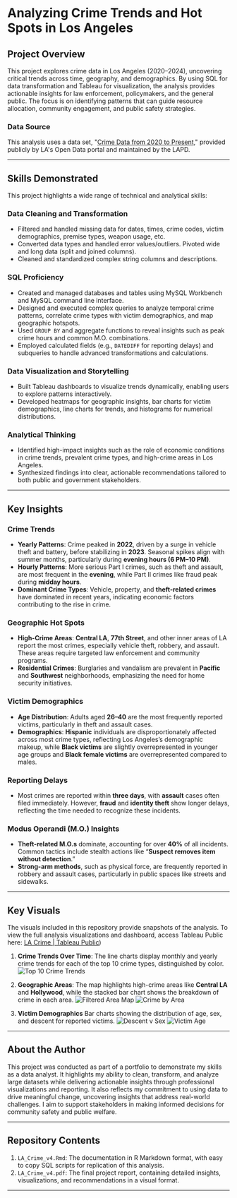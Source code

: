 # Analyzing Crime Trends and Hot Spots in Los Angeles

## Project Overview
This project explores crime data in Los Angeles (2020–2024), uncovering critical trends across time, geography, and demographics. By using SQL for data transformation and Tableau for visualization, the analysis provides actionable insights for law enforcement, policymakers, and the general public. The focus is on identifying patterns that can guide resource allocation, community engagement, and public safety strategies.

### Data Source
This analysis uses a data set, "[Crime Data from 2020 to Present](https://data.lacity.org/Public-Safety/Crime-Data-from-2020-to-Present/2nrs-mtv8/about_data)," provided publicly by LA's Open Data portal and maintained by the LAPD.

---

## Skills Demonstrated
This project highlights a wide range of technical and analytical skills:

### Data Cleaning and Transformation
- Filtered and handled missing data for dates, times, crime codes, victim demographics, premise types, weapon usage, etc.
- Converted data types and handled error values/outliers. Pivoted wide and long data (split and joined columns).
- Cleaned and standardized complex string columns and descriptions.

### SQL Proficiency
- Created and managed databases and tables using MySQL Workbench and MySQL command line interface.
- Designed and executed complex queries to analyze temporal crime patterns, correlate crime types with victim demographics, and map geographic hotspots.
- Used `GROUP BY` and aggregate functions to reveal insights such as peak crime hours and common M.O. combinations.
- Employed calculated fields (e.g., `DATEDIFF` for reporting delays) and subqueries to handle advanced transformations and calculations.

### Data Visualization and Storytelling
- Built Tableau dashboards to visualize trends dynamically, enabling users to explore patterns interactively.
- Developed heatmaps for geographic insights, bar charts for victim demographics, line charts for trends, and histograms for numerical distributions.

### Analytical Thinking
- Identified high-impact insights such as the role of economic conditions in crime trends, prevalent crime types, and high-crime areas in Los Angeles.
- Synthesized findings into clear, actionable recommendations tailored to both public and government stakeholders.

---

## Key Insights

### Crime Trends
- **Yearly Patterns**: Crime peaked in **2022**, driven by a surge in vehicle theft and battery, before stabilizing in **2023**. Seasonal spikes align with summer months, particularly during **evening hours (6 PM–10 PM)**.  
- **Hourly Patterns**: More serious Part I crimes, such as theft and assault, are most frequent in the **evening**, while Part II crimes like fraud peak during **midday hours**.
- **Dominant Crime Types**: Vehicle, property, and **theft-related crimes** have dominated in recent years, indicating economic factors contributing to the rise in crime.

### Geographic Hot Spots
- **High-Crime Areas**: **Central LA**, **77th Street**, and other inner areas of LA report the most crimes, especially vehicle theft, robbery, and assault. These areas require targeted law enforcement and community programs.
- **Residential Crimes**: Burglaries and vandalism are prevalent in **Pacific** and **Southwest** neighborhoods, emphasizing the need for home security initiatives.

### Victim Demographics
- **Age Distribution**: Adults aged **26–40** are the most frequently reported victims, particularly in theft and assault cases.
- **Demographics**: **Hispanic** individuals are disproportionately affected across most crime types, reflecting Los Angeles’s demographic makeup, while **Black victims** are slightly overrepresented in younger age groups and **Black female victims** are overrepresented compared to males.

### Reporting Delays
- Most crimes are reported within **three days**, with **assault** cases often filed immediately. However, **fraud** and **identity theft** show longer delays, reflecting the time needed to recognize these incidents.

### Modus Operandi (M.O.) Insights
- **Theft-related M.O.s** dominate, accounting for over **40%** of all incidents. Common tactics include stealth actions like “**Suspect removes item without detection**.”
- **Strong-arm methods**, such as physical force, are frequently reported in robbery and assault cases, particularly in public spaces like streets and sidewalks.

---

## Key Visuals
The visuals included in this repository provide snapshots of the analysis. To view the full analysis visualizations and dashboard, access Tableau Public here: [LA Crime | Tableau Public](https://public.tableau.com/views/LACrime_17315232169020/Dashboard?:language=en-US&publish=yes&:sid=&:redirect=auth&:display_count=n&:origin=viz_share_link))

1. **Crime Trends Over Time**: The line charts display monthly and yearly crime trends for each of the top 10 crime types, distinguished by color.
![Top 10 Crime Trends](https://github.com/user-attachments/assets/dc80eb4f-af28-4065-927d-af75a615398d)

2. **Geographic Areas**: The map highlights high-crime areas like **Central LA** and **Hollywood**, while the stacked bar chart shows the breakdown of crime in each area.
![Filtered Area Map](https://github.com/user-attachments/assets/8cd00743-05ce-40be-9e4c-0b7e0d993742)
![Crime by Area](https://github.com/user-attachments/assets/0a340700-f526-44f2-b6ca-50adc6e2ceff)

4. **Victim Demographics** Bar charts showing the distribution of age, sex, and descent for reported victims.
![Descent v  Sex](https://github.com/user-attachments/assets/e686a4f3-2bd1-43ec-9df3-8f67356026b6)
![Victim Age](https://github.com/user-attachments/assets/27281a78-1bc6-4148-9076-56bcbcc7c48f)

---

## About the Author
This project was conducted as part of a portfolio to demonstrate my skills as a data analyst. It highlights my ability to clean, transform, and analyze large datasets while delivering actionable insights through professional visualizations and reporting. It also reflects my commitment to using data to drive meaningful change, uncovering insights that address real-world challenges. I aim to support stakeholders in making informed decisions for community safety and public welfare.

---

## Repository Contents
1. `LA_Crime_v4.Rmd`: The documentation in R Markdown format, with easy to copy SQL scripts for replication of this analysis.
2. `LA_Crime_v4.pdf`: The final project report, containing detailed insights, visualizations, and recommendations in a visual format.

---
